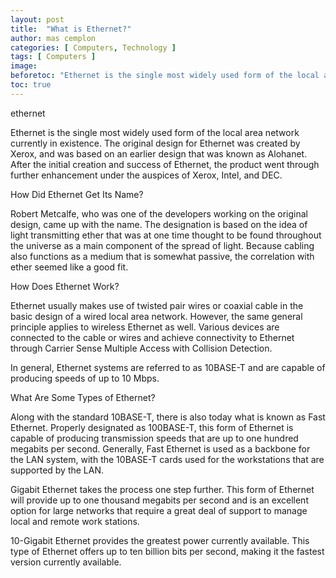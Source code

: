 ```yaml
---
layout: post
title:  "What is Ethernet?"
author: mas cemplon
categories: [ Computers, Technology ]
tags: [ Computers ]
image: 
beforetoc: "Ethernet is the single most widely used form of the local area network currently in existence.."
toc: true
---
```



ethernet



Ethernet is the single most widely used form of the local area network currently in existence. The original design for Ethernet was created by Xerox, and was based on an earlier design that was known as Alohanet. After the initial creation and success of Ethernet, the product went through further enhancement under the auspices of Xerox, Intel, and DEC.  

How Did Ethernet Get Its Name?

Robert Metcalfe, who was one of the developers working on the original design, came up with the name. The designation is based on the idea of light transmitting ether that was at one time thought to be found throughout the universe as a main component of the spread of light. Because cabling also functions as a medium that is somewhat passive, the correlation with ether seemed like a good fit. 

How Does Ethernet Work?

Ethernet usually makes use of twisted pair wires or coaxial cable in the basic design of a wired local area network. However, the same general principle applies to wireless Ethernet as well. Various devices are connected to the cable or wires and achieve connectivity to Ethernet through Carrier Sense Multiple Access with Collision Detection.  

In general, Ethernet systems are referred to as 10BASE-T and are capable of producing speeds of up to 10 Mbps. 

What Are Some Types of Ethernet?

Along with the standard 10BASE-T, there is also today what is known as Fast Ethernet.  Properly designated as 100BASE-T, this form of Ethernet is capable of producing transmission speeds that are up to one hundred megabits per second. Generally, Fast Ethernet is used as a backbone for the LAN system, with the 10BASE-T cards used for the workstations that are supported by the LAN.  

Gigabit Ethernet takes the process one step further. This form of Ethernet will provide up to one thousand megabits per second and is an excellent option for large networks that require a great deal of support to manage local and remote work stations.

10-Gigabit Ethernet provides the greatest power currently available. This type of Ethernet offers up to ten billion bits per second, making it the fastest version currently available.



